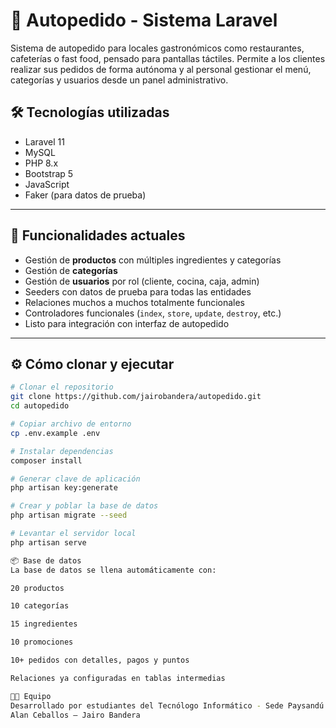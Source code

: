 # 🍔 Autopedido - Sistema Laravel

Sistema de autopedido para locales gastronómicos como restaurantes, cafeterías o fast food, pensado para pantallas táctiles. Permite a los clientes realizar sus pedidos de forma autónoma y al personal gestionar el menú, categorías y usuarios desde un panel administrativo.

## 🛠️ Tecnologías utilizadas

- Laravel 11
- MySQL
- PHP 8.x
- Bootstrap 5
- JavaScript
- Faker (para datos de prueba)

---

## 🚀 Funcionalidades actuales

- Gestión de **productos** con múltiples ingredientes y categorías
- Gestión de **categorías**
- Gestión de **usuarios** por rol (cliente, cocina, caja, admin)
- Seeders con datos de prueba para todas las entidades
- Relaciones muchos a muchos totalmente funcionales
- Controladores funcionales (`index`, `store`, `update`, `destroy`, etc.)
- Listo para integración con interfaz de autopedido

---

## ⚙️ Cómo clonar y ejecutar

```bash
# Clonar el repositorio
git clone https://github.com/jairobandera/autopedido.git
cd autopedido

# Copiar archivo de entorno
cp .env.example .env

# Instalar dependencias
composer install

# Generar clave de aplicación
php artisan key:generate

# Crear y poblar la base de datos
php artisan migrate --seed

# Levantar el servidor local
php artisan serve

📦 Base de datos
La base de datos se llena automáticamente con:

20 productos

10 categorías

15 ingredientes

10 promociones

10+ pedidos con detalles, pagos y puntos

Relaciones ya configuradas en tablas intermedias

👨‍💻 Equipo
Desarrollado por estudiantes del Tecnólogo Informático - Sede Paysandú
Alan Ceballos – Jairo Bandera


